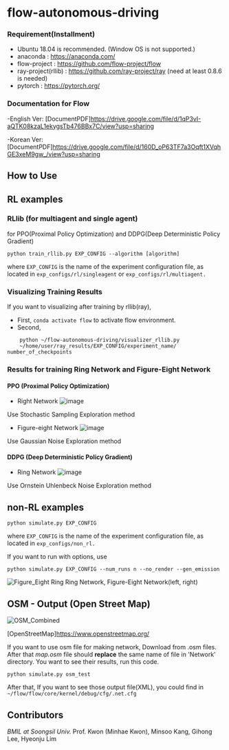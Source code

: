 # flow-autonomous-driving

### Requirement(Installment)
- Ubuntu 18.04 is recommended. (Window OS is not supported.)
- anaconda : https://anaconda.com/
- flow-project : https://github.com/flow-project/flow
- ray-project(rllib) : https://github.com/ray-project/ray (need at least 0.8.6 is needed)
- pytorch : https://pytorch.org/

### Documentation for Flow
-English Ver: [DocumentPDF]https://drive.google.com/file/d/1qP3vI-aQTK08kzaL1ekygsTb476BBx7C/view?usp=sharing 

-Korean Ver: [DocumentPDF]https://drive.google.com/file/d/160D_oP63TF7a3Oqft1XVqhGE3xeM9gw_/view?usp=sharing

## How to Use

## RL examples
### RLlib (for multiagent and single agent)

for PPO(Proximal Policy Optimization) and DDPG(Deep Deterministic Policy Gradient)
```shell script
python train_rllib.py EXP_CONFIG --algorithm [algorithm]
```

where `EXP_CONFIG` is the name of the experiment configuration file, as located in `exp_configs/rl/singleagent` or `exp_configs/rl/multiagent.`
### Visualizing Training Results
If you want to visualizing after training by rllib(ray), 
- First, ```conda activate flow``` to activate flow environment.
- Second,
```shell script
    python ~/flow-autonomous-driving/visualizer_rllib.py 
    ~/home/user/ray_results/EXP_CONFIG/experiment_name/ number_of_checkpoints
```
### Results for training Ring Network and Figure-Eight Network
#### PPO (Proximal Policy Optimization)
- Right Network
![image](https://user-images.githubusercontent.com/59332148/91409511-78e5b780-e880-11ea-8d57-6f1d3008694a.png)

 Use Stochastic Sampling Exploration method
- Figure-eight Network
![image](https://user-images.githubusercontent.com/59332148/91409219-1ab8d480-e880-11ea-8331-7eabc58afef2.png)

 Use Gaussian Noise Exploration method

#### DDPG (Deep Deterministic Policy Gradient)
- Ring Network
![image](https://user-images.githubusercontent.com/59332148/91408962-b0079900-e87f-11ea-95b3-020a5809e746.png)
 
 Use Ornstein Uhlenbeck Noise Exploration method


## non-RL examples

```shell script
python simulate.py EXP_CONFIG
```

where `EXP_CONFIG` is the name of the experiment configuration file, as located in `exp_configs/non_rl.`

If you want to run with options, use
```shell script
python simulate.py EXP_CONFIG --num_runs n --no_render --gen_emission
```
![Figure_Eight Ring](https://user-images.githubusercontent.com/59332148/91126855-f1f9d900-e6df-11ea-96ec-b3a5ee49b917.png)
    Ring Network, Figure-Eight Network(left, right)
## OSM - Output (Open Street Map)
![OSM_Combined](https://user-images.githubusercontent.com/59332148/91114406-ccaaa200-e6c2-11ea-932b-cfc2f18a6669.png)

[OpenStreetMap]https://www.openstreetmap.org/ 

If you want to use osm file for making network, Download from .osm files. After that _map.osm_ file should **replace** the same name of file in 'Network' directory.
You want to see their results, run this code.

```shell script
python simulate.py osm_test
```

After that, If you want to see those output file(XML), you could find in `~/flow/flow/core/kernel/debug/cfg/.net.cfg`



## Contributors
_BMIL at Soongsil Univ._
Prof. Kwon (Minhae Kwon), 
Minsoo Kang, 
Gihong Lee, 
Hyeonju Lim
